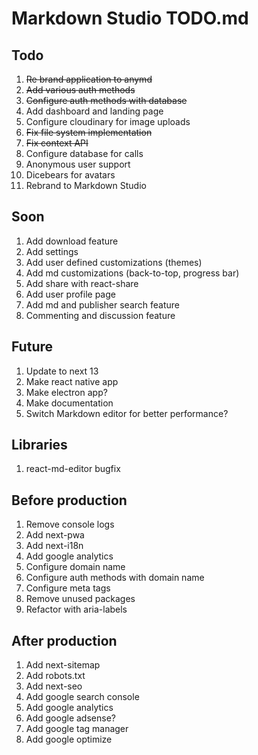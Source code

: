 # Markdown Studio TODO.md

## Todo

1. ~~Re brand application to anymd~~
2. ~~Add various auth methods~~
3. ~~Configure auth methods with database~~
4. Add dashboard and landing page
5. Configure cloudinary for image uploads
6. ~~Fix file system implementation~~
7. ~~Fix context API~~
8. Configure database for calls
9. Anonymous user support
10. Dicebears for avatars
11. Rebrand to Markdown Studio

## Soon

1. Add download feature
2. Add settings
3. Add user defined customizations (themes)
4. Add md customizations (back-to-top, progress bar)
5. Add share with react-share
6. Add user profile page
7. Add md and publisher search feature
8. Commenting and discussion feature

## Future

1. Update to next 13
2. Make react native app
3. Make electron app?
4. Make documentation
5. Switch Markdown editor for better performance?

## Libraries

1. react-md-editor bugfix

## Before production

1. Remove console logs
2. Add next-pwa
3. Add next-i18n
4. Add google analytics
5. Configure domain name
6. Configure auth methods with domain name
7. Configure meta tags
8. Remove unused packages
9. Refactor with aria-labels

## After production

1. Add next-sitemap
2. Add robots.txt
3. Add next-seo
4. Add google search console
5. Add google analytics
6. Add google adsense?
7. Add google tag manager
8. Add google optimize

